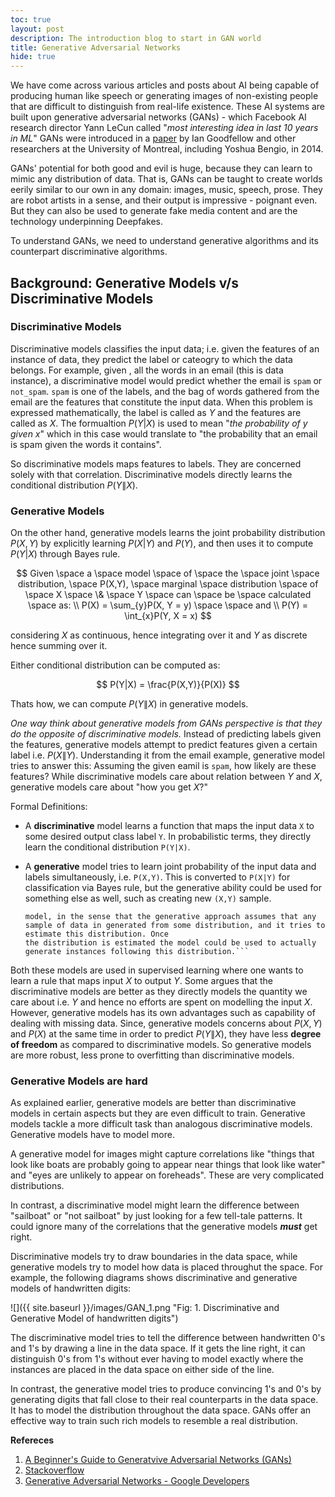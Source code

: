 ```yaml
---
toc: true
layout: post
description: The introduction blog to start in GAN world
title: Generative Adversarial Networks
hide: true
---
```

We have come across various articles and posts about AI being capable of producing human like speech or generating images of non-existing people that are difficult to distinguish from real-life existence. These AI systems are built upon generative adversarial networks (GANs) - which Facebook AI research director Yann LeCun called "*most interesting idea in last 10 years in ML*" GANs were introduced in a [paper](!https://arxiv.org/abs/1406.2661) by Ian Goodfellow and other researchers at the University of Montreal, including Yoshua Bengio, in 2014.

GANs' potential for both good and evil is huge, because they can learn to mimic any distribution of data. That is, GANs can be taught to create worlds eerily similar to our own in any domain: images, music, speech, prose. They are robot artists in a sense, and their output is impressive - poignant even. But they can also be used to generate fake media content and are the technology underpinning Deepfakes.

To understand GANs, we need to understand generative algorithms and its counterpart discriminative algorithms.

## Background: Generative Models v/s Discriminative Models

### Discriminative Models
Discriminative models classifies the input data; i.e. given the features of an instance of data, they predict the label or cateogry to which the data belongs. For example, given , all the words in an email (this is data instance), a discriminative model would predict whether the email is `spam` or `not_spam`. `spam` is one of the labels, and the bag of words gathered from the email are the features that constitute the input data. When this problem is expressed mathematically, the label is called as $Y$ and the features are called as $X$. The formualtion $P(Y|X)$ is used to mean "*the probability of y given x*" which in this case would translate to "the probability that an email is spam given the words it contains".

So discriminative models maps features to labels. They are concerned solely with that correlation. Discriminative models directly learns the conditional distribution $P(Y\|X)$.

### Generative Models
On the other hand, generative models learns the joint probability distribution $P(X,Y)$ by explicitly learning $P(X|Y)$ and $P(Y)$, and then uses it to compute $P(Y|X)$ through 
Bayes rule.

$$
Given \space a \space model \space of \space the \space joint \space distribution, \space P(X,Y), \space marginal \space distribution \space of \space X \space \& \space Y \space can \space be \space calculated \space as: \\
P(X) = \sum_{y}P(X, Y = y) \space \space and \\
P(Y) = \int_{x}P(Y, X = x)
$$

considering $X$ as continuous, hence integrating over it and $Y$ as discrete hence summing over it.

Either conditional distribution can be computed as:

$$
P(Y|X) = \frac{P(X,Y)}{P(X)}
$$

Thats how, we can compute $P(Y\|X)$ in generative models.


<span class = "highlight">*One way think about generative models from GANs perspective is that they do the opposite of discriminative models.*</span> Instead of predicting labels given the features, generative models attempt to predict features given a certain label i.e. $P(X\|Y)$. Understanding it from the email example, generative model tries to answer this: Assuming the given eamil is `spam`, how likely are these features? While discriminative models care about relation between $Y$ and $X$, generative models care about <span class = "highlight">"how you get $X$?"</span>

Formal Definitions:

* A **discriminative** model learns a function that maps the input data `X` to some desired output class label `Y`. In probabilistic terms, they directly learn the conditional distribution `P(Y|X)`.
* A **generative** model tries to learn joint probability of the input data and labels simultaneously, i.e. `P(X,Y)`. This is converted to `P(X|Y)` for classification via Bayes rule, but the generative ability could be used for something else as well, such as creating new `(X,Y)` sample.

    ```The word "generative" in generative models does not mean that the model generates actual new data additionally to the dataset. It refers to the nature of the theoretical 
    model, in the sense that the generative approach assumes that any sample of data in generated from some distribution, and it tries to estimate this distribution. Once 
    the distribution is estimated the model could be used to actually generate instances following this distribution.```

Both these models are used in supervised learning where one wants to learn a rule that maps input $X$ to output $Y$. Some argues that the discriminative models are better as they directly models the quantity we care about i.e. $Y$ and hence no efforts are spent on modelling the input $X$. However, generative models has its own advantages such as capability of dealing with missing data. Since, generative models concerns about $P(X,Y)$ and $P(X)$ at the same time in order to predict $P(Y\|X)$, they have less **degree of freedom** as compared to discriminative models. So generative models are more robust, less prone to overfitting than discriminative models.

### Generative Models are hard
As explained earlier, generative models are better than discriminative models in certain aspects but they are even difficult to train. Generative models tackle a more difficult task than analogous discriminative models. Generative models have to model more.

A generative model for images might capture correlations like "things that look like boats are probably going to appear near things that look like water" and "eyes are unlikely to appear on foreheads". These are very complicated distributions.

In contrast, a discriminative model might learn the difference between "sailboat" or "not sailboat" by just looking for a few tell-tale patterns. It could ignore many of the correlations that the generative models ***must*** get right.

Discriminative models try to draw boundaries in the data space, while generative models try to model how data is placed throughut the space. For example, the following diagrams shows discriminative and generative models of handwritten digits:

![]({{ site.baseurl }}/images/GAN_1.png "Fig: 1. Discriminative and Generative Model of handwritten digits")

The discriminative model tries to tell the difference between handwritten 0's and 1's by drawing a line in the data space. If it gets the line right, it can distinguish 0's from 1's without ever having to model exactly where the instances are placed in the data space on either side of the line.

In contrast, the generative model tries to produce convincing 1's and 0's by generating digits that fall close to their real counterparts in the data space. It has to model the distribution throughout the data space. GANs offer an effective way to train such rich models to resemble a real distribution.


**Refereces**
1. [A Beginner's Guide to Generatvive Adversarial Networks (GANs)](!https://wiki.pathmind.com/generative-adversarial-network-gan)
2. [Stackoverflow](!https://stats.stackexchange.com/questions/4689/generative-vs-discriminative-models-in-bayesian-context)
3. [Generative Adversarial Networks - Google Developers](!https://developers.google.com/machine-learning/gan)



